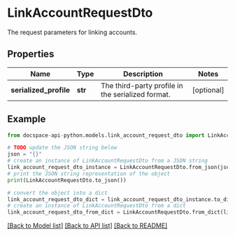 # LinkAccountRequestDto
The request parameters for linking accounts.

## Properties

Name | Type | Description | Notes
------------ | ------------- | ------------- | -------------
**serialized_profile** | **str** | The third-party profile in the serialized format. | [optional] 

## Example

```python
from docspace-api-python.models.link_account_request_dto import LinkAccountRequestDto

# TODO update the JSON string below
json = "{}"
# create an instance of LinkAccountRequestDto from a JSON string
link_account_request_dto_instance = LinkAccountRequestDto.from_json(json)
# print the JSON string representation of the object
print(LinkAccountRequestDto.to_json())

# convert the object into a dict
link_account_request_dto_dict = link_account_request_dto_instance.to_dict()
# create an instance of LinkAccountRequestDto from a dict
link_account_request_dto_from_dict = LinkAccountRequestDto.from_dict(link_account_request_dto_dict)
```
[[Back to Model list]](../README.md#documentation-for-models) [[Back to API list]](../README.md#documentation-for-api-endpoints) [[Back to README]](../README.md)


